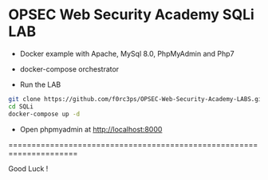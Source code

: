 # OPSEC Web Security Academy SQLi LAB

- Docker example with Apache, MySql 8.0, PhpMyAdmin and Php7
- docker-compose orchestrator

- Run the LAB
```bash
git clone https://github.com/f0rc3ps/OPSEC-Web-Security-Academy-LABS.git
cd SQLi
docker-compose up -d
```

- Open phpmyadmin at [http://localhost:8000](http://localhost:8000)

=====================================================================

Good Luck !
